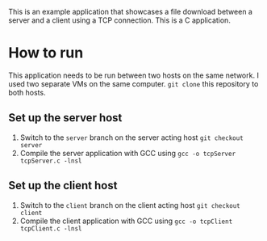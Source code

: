 This is an example application that showcases a file download between a server and a client using a TCP connection. This is a C 
application.


# How to run

This application needs to be run between two hosts on the same network. I used two separate VMs on the same computer. 
`git clone` this repository to both hosts.

## Set up the server host
1. Switch to the `server` branch on the server acting host `git checkout server`
2. Compile the server application with GCC using `gcc -o tcpServer tcpServer.c -lnsl`

## Set up the client host
1. Switch to the `client` branch on the client acting host `git checkout client`
2. Compile the client application with GCC using `gcc -o tcpClient tcpClient.c -lnsl`